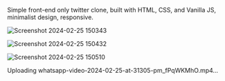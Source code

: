 Simple front-end only twitter clone, built with HTML, CSS, and Vanilla JS, minimalist design, responsive.

![Screenshot 2024-02-25 150343](https://github.com/hasnainayub689/twirrer/assets/120710563/f18108d6-5fa9-4d6c-90eb-71363d46b636)

![Screenshot 2024-02-25 150432](https://github.com/hasnainayub689/twirrer/assets/120710563/cec8e9e6-ae8e-4531-9a95-f8f4400eb4a7)

![Screenshot 2024-02-25 150510](https://github.com/hasnainayub689/twirrer/assets/120710563/b2459c17-8467-468a-a94a-603ccaef86e5)




Uploading whatsapp-video-2024-02-25-at-31305-pm_fPqWKMhO.mp4…

